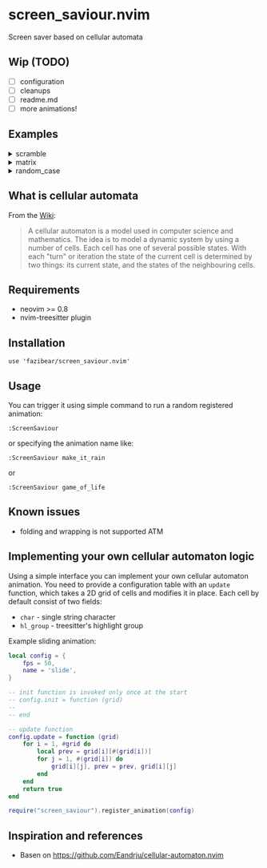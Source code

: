 # screen_saviour.nvim

Screen saver based on cellular automata

## Wip (TODO)
- [ ] configuration
- [ ] cleanups
- [ ] readme.md
- [ ] more animations!

## Examples

<details>
<summary>scramble</summary>
<script async id="asciicast-628917" src="https://asciinema.org/a/628917.js"></script>
</details>

<details>
<summary>matrix</summary>
<script async id="asciicast-628916" src="https://asciinema.org/a/628916.js"></script>
</details>

<details>
<summary>random_case</summary>
<a href="https://asciinema.org/a/628918" target="_blank"><img src="https://asciinema.org/a/628918.svg" /></a>
</details>

## What is cellular automata
From the [Wiki](https://en.wikipedia.org/wiki/Cellular_automaton):

> A cellular automaton is a model used in computer science and mathematics. The idea is to model a dynamic system by using a number of cells. 
> Each cell has one of several possible states. With each "turn" or iteration the state of the current cell is determined by two things: 
> its current state, and the states of the neighbouring cells.

## Requirements
- neovim >= 0.8
- nvim-treesitter plugin

## Installation
```
use 'fazibear/screen_saviour.nvim' 
```

## Usage
You can trigger it using simple command to run a random registered animation:
``` 
:ScreenSaviour
```
or specifying the animation name like:
```
:ScreenSaviour make_it_rain
```
or
```
:ScreenSaviour game_of_life
```

## Known issues
- folding and wrapping is not supported ATM

## Implementing your own cellular automaton logic
Using a simple interface you can implement your own cellular automaton animation. You need to provide a configuration table with an `update` function, which takes a 2D grid of cells and modifies it in place. Each cell by default consist of two fields: 
- `char` - single string character
- `hl_group` - treesitter's highlight group

Example sliding animation:
```lua
local config = {
    fps = 50,
    name = 'slide',
}

-- init function is invoked only once at the start
-- config.init = function (grid)
--
-- end

-- update function
config.update = function (grid)
    for i = 1, #grid do
        local prev = grid[i][#(grid[i])]
        for j = 1, #(grid[i]) do
            grid[i][j], prev = prev, grid[i][j]
        end
    end
    return true
end

require("screen_saviour").register_animation(config)
```

## Inspiration and references
- Basen on https://github.com/Eandrju/cellular-automaton.nvim



